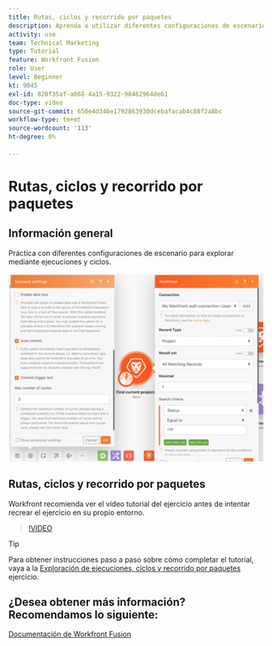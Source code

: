 ```yaml
---
title: Rutas, ciclos y recorrido por paquetes
description: Aprenda a utilizar diferentes configuraciones de escenario para explorar mediante ejecuciones y ciclos en [!DNL Adobe Workfront Fusion].
activity: use
team: Technical Marketing
type: Tutorial
feature: Workfront Fusion
role: User
level: Beginner
kt: 9045
exl-id: 820f35af-a068-4a15-9322-98462964de61
doc-type: video
source-git-commit: 650e4d346e1792863930dcebafacab4c88f2a8bc
workflow-type: tm+mt
source-wordcount: '113'
ht-degree: 0%

---
```


# Rutas, ciclos y recorrido por paquetes

## Información general

Práctica con diferentes configuraciones de escenario para explorar mediante ejecuciones y ciclos.

![Una imagen de la configuración de ciclos y ejecuciones](assets/execution-history-and-scheduling-6.png)

## Rutas, ciclos y recorrido por paquetes

Workfront recomienda ver el vídeo tutorial del ejercicio antes de intentar recrear el ejercicio en su propio entorno.

>[!VIDEO](https://video.tv.adobe.com/v/335286/?quality=12&learn=on)

>[!TIP]
>
>Para obtener instrucciones paso a paso sobre cómo completar el tutorial, vaya a la [Exploración de ejecuciones, ciclos y recorrido por paquetes](https://experienceleague.adobe.com/docs/workfront-learn/tutorials-workfront/fusion/exercises/exploring-runs-cycles-and-bundles.html?lang=en) ejercicio.


## ¿Desea obtener más información? Recomendamos lo siguiente:

[Documentación de Workfront Fusion](https://experienceleague.adobe.com/docs/workfront/using/adobe-workfront-fusion/workfront-fusion-2.html?lang=en)
